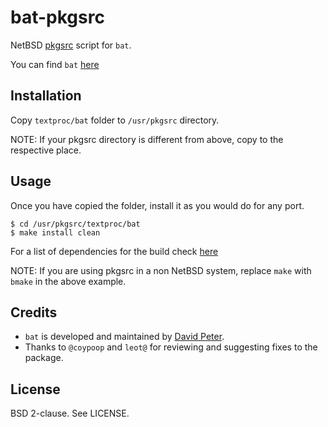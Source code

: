 bat-pkgsrc
==========

NetBSD [pkgsrc][4] script for `bat`.

You can find `bat` [here][1]

Installation
------------

Copy `textproc/bat` folder to `/usr/pkgsrc` directory.

NOTE: If your pkgsrc directory is different from above, copy to the respective
place.

Usage
-----

Once you have copied the folder, install it as you would do for any port.

`$ cd /usr/pkgsrc/textproc/bat`<br>
`$ make install clean`

For a list of dependencies for the build check [here][2]

NOTE: If you are using pkgsrc in a non NetBSD system, replace `make` with
`bmake` in the above example.

Credits
-------

* `bat` is developed and maintained by [David Peter][3].
* Thanks to `@coypoop` and `leot@` for reviewing and suggesting fixes to the
  package.

License
-------

BSD 2-clause. See LICENSE.

[1]: https://github.com/sharkdp/bat
[2]: https://github.com/sharkdp/bat#installation
[3]: https://david-peter.de/
[4]: http://pkgsrc.se/textproc/bat
